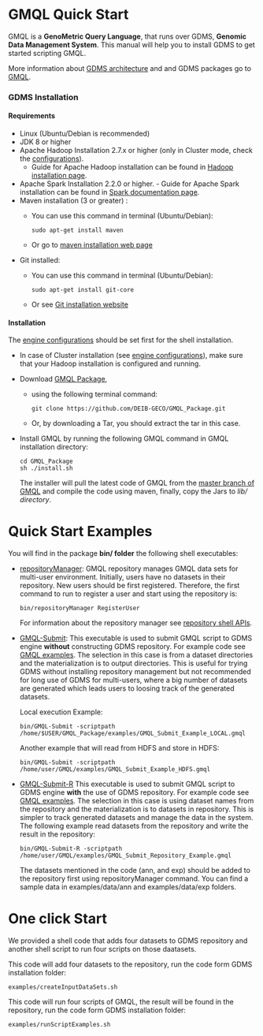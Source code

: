 GMQL Quick Start
================
GMQL is a **GenoMetric Query Language**, that runs over GDMS, **Genomic Data Management System**. This manual will help you to install GDMS to get started scripting GMQL. 

More information about [GDMS architecture](https://github.com/DEIB-GECO/GMQL/blob/master/docs/gmql_architecture.md) and and GDMS packages go to [GMQL](https://github.com/DEIB-GECO/GMQL/).

### GDMS Installation

#### Requirements 

- Linux (Ubuntu/Debian is recommended)
- JDK 8 or higher
- Apache Hadoop Installation 2.7.x or higher (only in Cluster mode, check the [configurations](https://github.com/DEIB-GECO/GMQL/blob/master/docs/Configutations.md)).
	- Guide for Apache Hadoop installation can be found in [Hadoop installation page](https://hadoop.apache.org/docs/stable/hadoop-project-dist/hadoop-common/SingleCluster.html).
- Apache Spark Installation 2.2.0 or higher.
      	- Guide for Apache Spark installation can be found in [Spark documentation page](https://spark.apache.org/docs/2.2.0/).
- Maven installation (3 or greater) : 
	- You can use this command in terminal (Ubuntu/Debian):  
	
        ```
        sudo apt-get install maven
        ```
			
	- Or go to [maven installation web page](https://maven.apache.org/install.html)
- Git installed: 
	- You can use this command in terminal (Ubuntu/Debian):
		
        ```
        sudo apt-get install git-core
        ```
		
	- Or see [Git installation website](https://git-scm.com/book/en/v2/Getting-Started-Installing-Git)
	
	
#### Installation
The [engine configurations](https://github.com/DEIB-GECO/GMQL/blob/master/docs/Configutations.md) should be set first for the shell installation.

 - In case of Cluster installation (see [engine configurations](https://github.com/DEIB-GECO/GMQL/blob/master/docs/Configutations.md)), make sure that your Hadoop installation is configured and running.

 - Download [GMQL Package](https://github.com/DEIB-GECO/GMQL_Package), 
	- using the following terminal command:
	    ```
	    git clone https://github.com/DEIB-GECO/GMQL_Package.git
		```
					
	-  Or, by downloading a Tar, you should extract the tar in this case.

 - Install GMQL by running the following GMQL command in GMQL installation directory: 
    ```
    cd GMQL_Package
    sh ./install.sh
    ```
	 
	 The installer will pull the latest code of GMQL from the [master branch of GMQL](https://github.com/DEIB-GECO/GMQL) and compile the code using maven, finally, copy the Jars to *lib/ directory*.


Quick Start Examples
==================

You will find in the package **bin/ folder** the following shell executables: 

- [repositoryManager](https://github.com/DEIB-GECO/GMQL_Package/blob/master/bin/repositoryManager):
	GMQL repository manages GMQL data sets for multi-user environment. Initially, users have no datasets in their repository. New users should be first registered. Therefore, the first command to run to register a user and start using the repository is:
    ```
    bin/repositoryManager RegisterUser
    ```
	

	For information about the repository manager see [repository shell APIs](https://github.com/DEIB-GECO/GMQL/blob/master/docs/SHELL_API.md).
- [GMQL-Submit](https://github.com/DEIB-GECO/GMQL_Package/blob/master/bin/GMQL-Submit):
	This executable is used to submit GMQL script to GDMS engine **without** constructing GDMS repository. For example code see [GMQL examples](https://github.com/DEIB-GECO/GMQL/blob/master/docs/example.md). The selection in this case is from a dataset directories and the materialization is to output directories. This is useful for trying GDMS without installing repository management but not recommended for long use of GDMS for multi-users, where a big number of datasets are generated which leads users to loosing track of the generated datasets.
	
	Local execution Example: 
    ```
    bin/GMQL-Submit -scriptpath /home/$USER/GMQL_Package/examples/GMQL_Submit_Example_LOCAL.gmql 
     ```

	Another example that will read from HDFS and store in HDFS: 
    ```
    bin/GMQL-Submit -scriptpath /home/user/GMQL/examples/GMQL_Submit_Example_HDFS.gmql
	```

	
- [GMQL-Submit-R](https://github.com/DEIB-GECO/GMQL_Package/blob/master/bin/GMQL-Submit-R)
	This executable is used to submit GMQL script to GDMS engine **with** the use of GDMS repository. For example code see [GMQL examples](https://github.com/DEIB-GECO/GMQL/blob/master/docs/example.md). The selection in this case is using dataset names from the repository and the materialization is to datasets in repository. This is simpler to track generated datasets and manage the data in the system.
	The following example read datasets from the repository and write the result in the repository: 
	```
    bin/GMQL-Submit-R -scriptpath /home/user/GMQL/examples/GMQL_Submit_Repository_Example.gmql
    ```

	The datasets mentioned in the code (ann, and exp) should be added to the repository first using repositoryManager command. You can find a sample data in examples/data/ann and examples/data/exp	folders.


One click Start
============
We provided a shell code that adds four datasets to GDMS repository and another shell script to run four scripts on those daatasets. 

This code will add four datasets to the repository, run the code form GDMS installation folder:
```
examples/createInputDataSets.sh
```

This code will run four scripts of GMQL, the result will be found in the repository,  run the code form GDMS installation folder:
```
examples/runScriptExamples.sh
```
